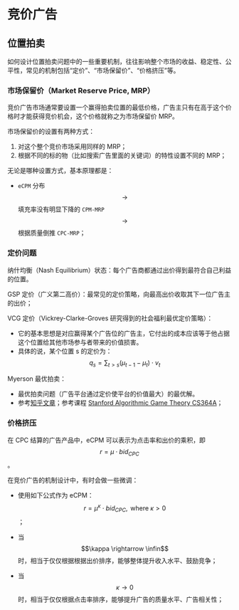 # 竞价广告

## 位置拍卖

如何设计位置拍卖问题中的一些重要机制，往往影响整个市场的收益、稳定性、公平性，常见的机制包括“定价”、“市场保留价”、“价格挤压”等。

### 市场保留价（Market Reserve Price, MRP）

竞价广告市场通常要设置一个赢得拍卖位置的最低价格，广告主只有在高于这个价格时才能获得竞价机会，这个价格就称之为市场保留价 MRP。

市场保留价的设置有两种方式：

1. 对这个整个竞价市场采用同样的 MRP；
2. 根据不同的标的物（比如搜索广告里面的关键词）的特性设置不同的 MRP；

无论是哪种设置方式，基本原理都是：

- `eCPM` 分布 $$\rightarrow$$ 填充率没有明显下降的 `CPM-MRP`  $$\rightarrow$$ 根据质量倒推 `CPC-MRP`；

### 定价问题

纳什均衡（Nash Equilibrium）状态：每个广告商都通过出价得到最符合自己利益的位置。

GSP 定价（广义第二高价）：最常见的定价策略，向最高出价收取其下一位广告主的出价；

VCG 定价（Vickrey-Clarke-Groves 研究得到的社会福利最优定价策略）：

- 它的基本思想是对应赢得某个广告位的广告主，它付出的成本应该等于他占据这个位置给其他市场参与者带来的价值损害。
- 具体的说，某个位置 s 的定价为：$$\displaystyle q_s = \sum_{t \gt s} (\mu_{t - 1} - \mu_t) \cdot v_{t}$$

Myerson 最优拍卖：

- 最优拍卖问题（广告平台通过定价使平台的价值最大）的最优解。
- 参考[知乎文章](https://www.zhihu.com/question/263346762/answer/269738780)；参考课程 [Stanford Algorithmic Game Theory CS364A](https://www.bilibili.com/video/av92438006)；

### 价格挤压

在 CPC 结算的广告产品中，eCPM 可以表示为点击率和出价的乘积，即 $$r = \mu \cdot bid_{CPC}$$。

在竞价广告的机制设计中，有时会做一些微调：

- 使用如下公式作为 eCPM：$$r = \mu^{\kappa} \cdot bid_{CPC}, \text{ where } \kappa \gt 0$$；

- 当 $$\kappa \rightarrow \infin$$ 时，相当于仅仅根据根据出价排序，能够整体提升收入水平、鼓励竞争；
- 当 $$\kappa \rightarrow 0$$ 时，相当于仅仅根据点击率排序，能够提升广告的质量水平、广告相关性；